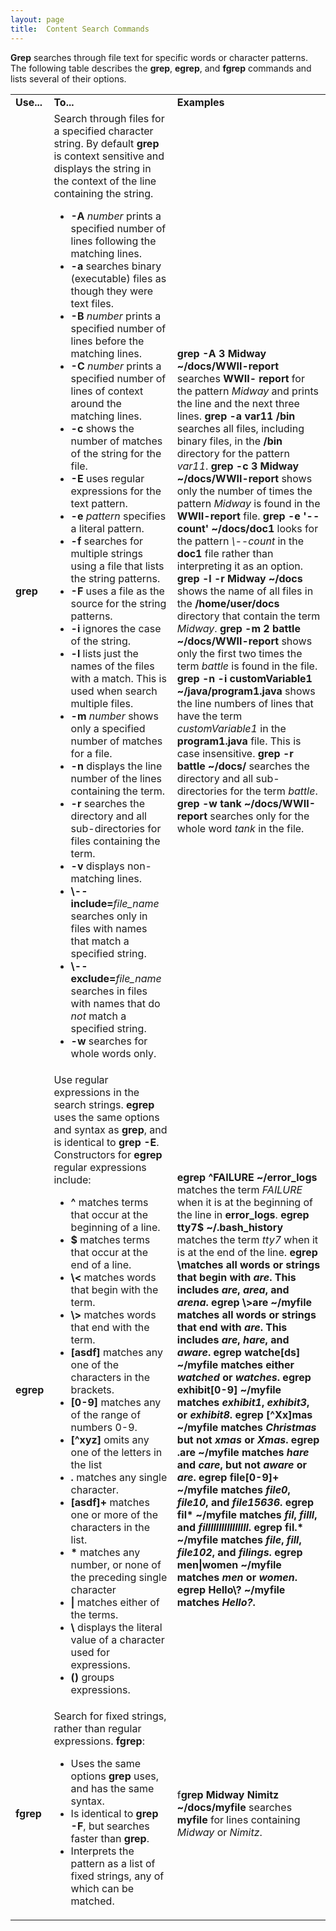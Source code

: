 ```yaml
---
layout: page
title:  Content Search Commands
---
```


**Grep** searches through file text for specific words or character patterns. The following table describes the **grep**, **egrep**, and **fgrep** commands and lists several of their options.

<table>

<tr> <td><b>Use...</b></td> <td><b>To...</b></td> <td><b>Examples</b></td>

</tr>

<tr> <td><b>grep</b></td> <td>Search through files for a specified character
string. By default <b>grep</b> is context sensitive and displays the string in
the context of the line containing the string.

<ul>

<li><b>-A </b><i>number</i><b> </b>prints a specified number of lines
following the matching lines.

</li>

<li><b>-a</b> searches binary (executable) files as though they were text
files.

</li>

<li><b>-B </b><i>number</i><b> </b>prints a specified number of lines before
the matching lines.

</li>

<li><b>-C </b><i>number</i><b>  </b>prints a specified number of lines of
context around the matching lines.

</li>

<li><b>-c </b>shows the number of matches of the string for the file.

</li>

<li><b>-E </b>uses regular expressions for the text pattern.

</li>

<li><b>-e </b><i>pattern</i><b> </b>specifies a literal pattern.

</li>

<li><b>-f </b>searches for multiple strings using a file that lists the string
patterns.

</li>

<li><strong>-F</strong> uses a file as the source for the string patterns.

</li>

<li><b>-i </b>ignores the case of the string.

</li>

<li><b>-l </b>lists just the names of the files with a match. This is used
when search multiple files.

</li>

<li><b>-m </b><i>number</i><b> </b>shows only a specified number of matches
for a file.

</li>

<li><b>-n </b>displays the line number of the lines containing the term.

</li>

<li><b>-r</b> searches the directory and all sub-directories for files
containing the term.

</li>

<li><b>-v</b> displays non-matching lines.

</li>

<li><b>\--include=</b><i>file_name</i><b> </b>searches only in files with
names that match a specified string.

</li>

<li><b>\--exclude=</b><i>file_name </i>searches in files with names that do
<i>not</i> match a specified string.

</li>

<li><b>-w </b>searches for whole words only.

</li>

</ul> </td> <td><b>grep -A 3 Midway ~/docs/WWII-report</b> searches <b>WWII-
report </b>for the pattern <i>Midway</i> and prints the line and the next
three lines.  
<b>grep -a var11 /bin</b> searches all files, including binary files, in the
<b>/bin</b> directory for the pattern <i>var11</i>.  
<b>grep -c 3 Midway ~/docs/WWII-report </b>shows only the number of times the
pattern <i>Midway</i> is found in the <b>WWII-report </b>file.  
<b>grep -e '--count' ~/docs/doc1 </b>looks for the pattern <i>\--count</i> in
the <b>doc1</b> file rather than interpreting it as an option.  
<b>grep -l -r Midway ~/docs </b>shows the name of all files in the
<b>/home/user/docs </b>directory that contain the term <i>Midway</i>.  
<b>grep -m 2 battle ~/docs/WWII-report </b>shows only the first two times the
term <i>battle</i> is found in the file.  
<b>grep -n -i customVariable1 ~/java/program1.java </b>shows the line numbers
of lines that have the term <i>customVariable1</i><b> </b>in the<b>
program1.java</b> file. This is case insensitive.  
<b>grep -r battle ~/docs/ </b>searches the directory and all sub-directories
for the term <i>battle</i>.  
<b>grep -w tank ~/docs/WWII-report </b>searches only for the whole word
<i>tank</i> in the file.</td>

</tr>

<tr> <td><b>egrep</b> </td> <td>Use regular expressions in the search strings.
<b>egrep</b> uses the same options and syntax as <b>grep</b>, and is identical
to <b>grep -E</b>. Constructors for <b>egrep</b> regular expressions include:

<ul>

<li><b>^ </b>matches terms that occur at the beginning of a line.

</li>

<li><b>$</b> matches terms that occur at the end of a line.

</li>

<li><b>\< </b>matches words that begin with the term.

</li>

<li><b>\> </b>matches words that end with the term.

</li>

<li><b>[asdf] </b>matches any one of the characters in the brackets.

</li>

<li><b>[0-9] </b>matches any of the range of numbers 0-9.

</li>

<li><b>[^xyz] </b>omits any one of the letters in the list

</li>

<li><b>. </b>matches any single character.

</li>

<li><b>[asdf]+ </b>matches one or more of the characters in the list.

</li>

<li><b>* </b>matches any number, or none of the preceding single character

</li>

<li><b>|</b> matches either of the terms.

</li>

<li><b>\</b> displays the literal value of a character used for expressions.

</li>

<li><b>()</b> groups expressions.

</li>

</ul></td> <td><b>egrep ^FAILURE ~/error_logs </b>matches the term
<i>FAILURE</i> when it is at the beginning of the line in <b>error_logs</b>.  
<b>egrep tty7$ ~/.bash_history </b>matches the term <i>tty7</i> when it is at
the end of the line.  
<b>egrep \<are ~/myfile </b>matches all words or strings that begin with
<i>are</i>. This includes <i>are</i>, <i>area</i>, and <i>arena</i>.  
<b>egrep \>are ~/myfile </b>matches all words or strings that end with
<i>are</i>. This includes <i>are</i>, <i>hare</i>, and <i>aware</i>.  
<b>egrep watche[ds] ~/myfile</b> matches either <i>watched</i> or
<i>watches</i>.  
<b>egrep exhibit[0-9] ~/myfile </b>matches <i>exhibit1</i>, <i>exhibit3</i>,
or <i>exhibit8</i>.  
<b>egrep [^Xx]mas ~/myfile </b>matches <i>Christmas</i><b> </b>but not
<i>xmas</i> or <i>Xmas</i>.  
<b>egrep .are ~/myfile</b> matches <i>hare</i> and <i>care</i>, but not
<i>aware</i> or <i>are</i>.  
<b>egrep file[0-9]+ ~/myfile</b> matches <i>file0</i>, <i>file10</i>, and
<i>file15636</i>.  
<b>egrep fil* ~/myfile</b> matches <i>fil</i>, <i>filll</i>, and
<i>fillllllllllllllll</i>.  
<b>egrep fil.* ~/myfile </b>matches <i>file</i>, <i>fill</i>, <i>file102</i>,
and <i>filings</i>.  
<b>egrep men|women ~/myfile</b> matches <i>men</i> or <i>women</i>.  
<b>egrep Hello\? ~/myfile</b> matches <i>Hello?</i>.</td>

</tr>

<tr> <td><b>fgrep</b></td> <td>Search for fixed strings, rather than regular
expressions. <b>fgrep</b>:

<ul>

<li>Uses the same options <b>grep</b> uses, and has the same syntax.

</li>

<li>Is identical to <b>grep -F</b>, but searches faster than <b>grep</b>.

</li>

<li> Interprets the pattern as a list of fixed strings, any of which can be
matched.

</li>

</ul> </td> <td>f<b>grep Midway Nimitz ~/docs/myfile</b> searches
<b>myfile</b> for lines containing <i>Midway</i> or <i>Nimitz</i>.  
 </td>

</tr> </table>

